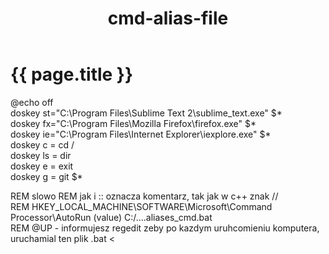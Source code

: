 ﻿---
layout: post
title: cmd-alias-file

---

{{ page.title }}
================





@echo off <br>
doskey st="C:\Program Files\Sublime Text 2\sublime_text.exe" $* <br>
doskey fx="C:\Program Files\Mozilla Firefox\firefox.exe" $* <br>
doskey ie="C:\Program Files\Internet Explorer\iexplore.exe" $* <br>
doskey c = cd / <br>
doskey ls = dir <br>
doskey e = exit <br>
doskey g = git $* <br>

REM slowo REM jak i :: oznacza komentarz, tak jak w c++ znak // <br>
REM HKEY_LOCAL_MACHINE\SOFTWARE\Microsoft\Command Processor\AutoRun (value) C:/....aliases_cmd.bat <br>
REM @UP - informujesz regedit zeby po kazdym uruhcomieniu komputera, uruchamial ten plik .bat < <br>